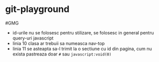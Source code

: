 # git-playground
#GMG
- id-urile nu se folosesc pentru stilizare, se folosesc in general pentru query-uri javascript
- linia 10 clasa ar trebuii sa numeasca nav-top
- linia 11 se asteapta sa-l trimit la o sectiune cu id din pagina, cum nu exista pastreaza doar `#` sau `javascript:void(0)`
